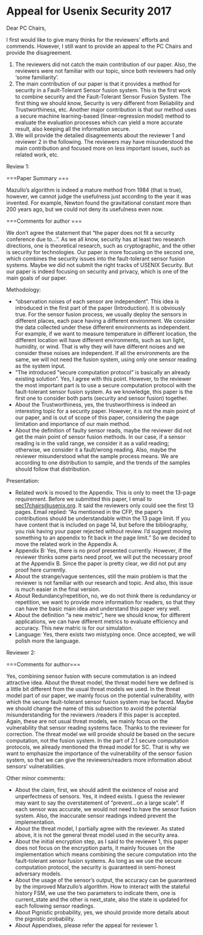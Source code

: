# Appeal for Usenix Security 2017

Dear PC Chairs,

I first would like to give many thinks for the reviewers’ efforts and commends.  However, I still want to provide an appeal to the PC Chairs and provide the disagreement. 

1.	The reviewers did not catch the main contribution of our paper. Also, the reviewers were not familiar with our topic, since both reviewers had only ‘some familiarity’.
2.	The main contribution of our paper is that it provides a method for security in a Fault-Tolerant Sensor fusion system. This is the first work to combine security and the Fault-Tolerant Sensor Fusion System. The first thing we should know, Security is very different from Reliability and Trustworthiness, etc.  Another major contribution is that our method uses a secure machine learning-based (linear-regression model) method to evaluate the evaluation processes which can yield a more accurate result, also keeping all the information secure. 
3.	We will provide the detailed disagreements about the reviewer 1 and reviewer 2 in the following. The reviewers may have misunderstood the main contribution and focused more on less important issues, such as related work, etc.

Review 1:

===Paper Summary ===

Mazullo’s algorithm is indeed a mature method from 1984 (that is true), however, we cannot judge the usefulness just according to the year it was invented. For example, Newton found the gravitational constant more than 200 years ago, but we could not deny its usefulness even now.

===Comments for author ===

We don’t agree the statement that “the paper does not fit a security conference due to…”. As we all know, security has at least two research directions, one is theoretical research, such as cryptographic, and the other is security for technologies. Our paper is more focusing on the second one, which combines the security issues into the fault-tolerant sensor fusion systems.  Maybe we did not submit the right tracks of USENIX Security. But our paper is indeed focusing on security and privacy, which is one of the main goals of our paper.

Methodology:

-	“observation noises of each sensor are independent”. This idea is introduced in the first part of the paper (Introduction). It is obviously true.  For the sensor fusion process, we usually deploy the sensors in different places, each pace having a different environment. We consider the data collected under these different environments as independent. For example, if we want to measure temperature in different location, the different location will have different environments, such as sun light, humidity, or wind. That is why they will have different noises and we consider these noises are independent. If all the environments are the same, we will not need the fusion system, using only one sensor reading as the system input.
-	“The introduced “secure computation protocol” is basically an already existing solution”. Yes, I agree with this point. However, to the reviewer the most important part is to use a secure computation protocol with the fault-tolerant sensor fusion system. As we knowledge, this paper is the first one to consider both parts (security and sensor fusion) together.
-	About the Trustworthiness, yes, the trustworthiness is indeed an interesting topic for a security paper. However, it is not the main point of our paper, and is out of scope of this paper, considering the page limitation and importance of our main method.
-	About the definition of faulty sensor reads, maybe the reviewer did not get the main point of sensor fusion methods. In our case, if a sensor reading is in the valid range, we consider it as a valid reading; otherwise, we consider it a fault/wrong reading. Also, maybe the reviewer misunderstood what the sample process means. We are according to one distribution to sample, and the trends of the samples should follow that distribution.

Presentation:

-	Related work is moved to the Appendix. This is only to meet the 13-page requirement. Before we submitted this paper, I email to sec17chairs@usenix.org. It said the reviewers only could see the first 13 pages.  Email replied: “As mentioned in the CFP, the paper’s contributions should be understandable within the 13 page limit. If you have content that is included on page 14, but before the bibliography, you risk having your paper rejected without review. I’d suggest moving something to an appendix to fit back in the page limit.” So we decided to move the related work in the Appendix A. 
-	Appendix B: Yes, there is no proof presented currently.  However, if the reviewer thinks some parts need proof, we will put the necessary proof at the Appendix B. Since the paper is pretty clear, we did not put any proof here currently.
-	About the strange/vague sentences, still the main problem is that the reviewer is not familiar with our research and topic. And also, this issue is much easier in the final version. 
-	About Redundancy/repetition, no, we do not think there is redundancy or repetition, we want to provide more information for readers, so that they can have the basic main idea and understand this paper very well.
-	About the definition “a new metric”, here we should know, for different applications, we can have different metrics to evaluate efficiency and accuracy.  This new matric is for our simulation.
-	Language: Yes, there exists two mistyping once. Once accepted, we will polish more the language. 

Reviewer 2:

===Comments for author===

Yes, combining sensor fusion with secure commutation is an indeed attractive idea. About the threat model, the threat model here we defined is a little bit different from the usual threat models we used. In the threat model part of our paper, we mainly focus on the potential vulnerability, with which the secure fault-tolerant sensor fusion system may be faced. Maybe we should change the name of this subsection to avoid the potential misunderstanding for the reviewers /readers if this paper is accepted. Again, these are not usual threat models, we mainly focus on the vulnerability that sensor reading systems face. Thanks to the reviewer for correction. The threat model we will provide should be based on the secure computation, not the fusion system. In the part of 2.1 secure computation protocols, we already mentioned the thread model for SC. That is why we want to emphasize the importance of the vulnerability of the sensor fusion system, so that we can give the reviewers/readers more information about sensors’ vulnerabilities. 

Other minor comments:

-	About the claim, first, we should admit the existence of noise and unperfectness of sensors. Yes, it indeed exists. I guess the reviewer may want to say the overstatement of “prevent…on a large scale”. If each sensor was accurate, we would not need to have the sensor fusion system.  Also, the inaccurate sensor readings indeed prevent the implementation.
-	About the threat model, I partially agree with the reviewer.  As stated above, it is not the general threat model used in the security area. 
-	About the initial encryption step, as I said to the reviewer 1, this paper does not focus on the encryption parts, it mainly focuses on the implementation which means combining the secure computation into the fault-tolerant sensor fusion systems. As long as we use the secure computation protocol, the security is guaranteed in semi-honest adversary models. 
-	About the usage of the sensor’s output, the accuracy can be guaranteed by the improved Marzullo’s algorithm. How to interact with the stateful history  FSM, we use the two parameters to indicate them, one is current_state and the other is next_state, also the state is updated for each following sensor readings.
-	About Pignistic probability, yes, we should provide more details about the pignistic probability.
-	About Appendixes, please refer the appeal for reviewer 1.

